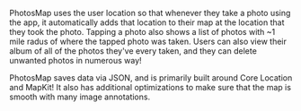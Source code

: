 PhotosMap uses the user location so that whenever they take a photo using the app, it automatically adds that location to their map at the location that they took the photo. Tapping a photo also shows a list of photos with ~1 mile radus of where the tapped photo was taken. Users can also view their album of all of the photos they've every taken, and they can delete unwanted photos in numerous way!

PhotosMap saves data via JSON, and is primarily built around Core Location and MapKit! It also has additional optimizations to make sure that the map is smooth with many image annotations.
